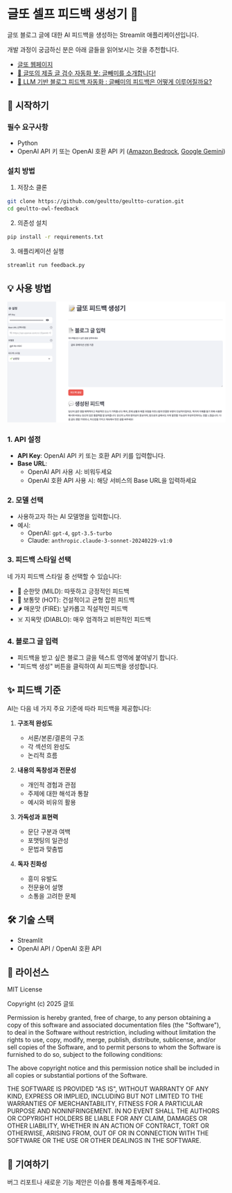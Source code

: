 # 글또 셀프 피드백 생성기 🤖

글또 블로그 글에 대한 AI 피드백을 생성하는 Streamlit 애플리케이션입니다.

개발 과정이 궁금하신 분은 아래 글들을 읽어보시는 것을 추천합니다.
- [글또 웹페이지](https://geultto.github.io/)
- [🦉 글또의 제출 글 검수 자동화 봇: 글빼미를 소개합니다!](https://geultto.github.io/blog/geultto-owl/introduction/)
- [🦉 LLM 기반 블로그 피드백 자동화 : 글빼미의 피드백은 어떻게 이루어질까요?](https://geultto.github.io/blog/geultto-owl/feedback/)

## 🚀 시작하기

### 필수 요구사항
- Python
- OpenAI API 키 또는 OpenAI 호환 API 키 ([Amazon Bedrock](https://github.com/aws-samples/bedrock-access-gateway), [Google Gemini](https://ai.google.dev/gemini-api/docs/openai))

### 설치 방법

1. 저장소 클론
```bash
git clone https://github.com/geultto/geultto-curation.git
cd geultto-owl-feedback
```

2. 의존성 설치
```bash
pip install -r requirements.txt
```

3. 애플리케이션 실행
```bash
streamlit run feedback.py
```

## 💡 사용 방법

![feedback_image](../image/feedback.png)

### 1. API 설정
- **API Key**: OpenAI API 키 또는 호환 API 키를 입력합니다.
- **Base URL**: 
  - OpenAI API 사용 시: 비워두세요
  - OpenAI 호환 API 사용 시: 해당 서비스의 Base URL을 입력하세요

### 2. 모델 선택
- 사용하고자 하는 AI 모델명을 입력합니다.
- 예시:
  - OpenAI: `gpt-4`, `gpt-3.5-turbo`
  - Claude: `anthropic.claude-3-sonnet-20240229-v1:0`

### 3. 피드백 스타일 선택
네 가지 피드백 스타일 중 선택할 수 있습니다:
- 🌱 순한맛 (MILD): 따뜻하고 긍정적인 피드백
- 🧄 보통맛 (HOT): 건설적이고 균형 잡힌 피드백
- 🌶️ 매운맛 (FIRE): 날카롭고 직설적인 피드백
- ☠️ 지옥맛 (DIABLO): 매우 엄격하고 비판적인 피드백

### 4. 블로그 글 입력
- 피드백을 받고 싶은 블로그 글을 텍스트 영역에 붙여넣기 합니다.
- "피드백 생성" 버튼을 클릭하여 AI 피드백을 생성합니다.

## ✨ 피드백 기준

AI는 다음 네 가지 주요 기준에 따라 피드백을 제공합니다:

1. **구조적 완성도**
   - 서론/본론/결론의 구조
   - 각 섹션의 완성도
   - 논리적 흐름

2. **내용의 독창성과 전문성**
   - 개인적 경험과 관점
   - 주제에 대한 해석과 통찰
   - 예시와 비유의 활용

3. **가독성과 표현력**
   - 문단 구분과 여백
   - 포맷팅의 일관성
   - 문법과 맞춤법

4. **독자 친화성**
   - 흥미 유발도
   - 전문용어 설명
   - 소통을 고려한 문체

## 🛠 기술 스택

- Streamlit
- OpenAI API / OpenAI 호환 API

## 📝 라이선스
MIT License

Copyright (c) 2025 글또

Permission is hereby granted, free of charge, to any person obtaining a copy of this software and associated documentation files (the "Software"), to deal in the Software without restriction, including without limitation the rights to use, copy, modify, merge, publish, distribute, sublicense, and/or sell copies of the Software, and to permit persons to whom the Software is furnished to do so, subject to the following conditions:

The above copyright notice and this permission notice shall be included in all copies or substantial portions of the Software.

THE SOFTWARE IS PROVIDED "AS IS", WITHOUT WARRANTY OF ANY KIND, EXPRESS OR IMPLIED, INCLUDING BUT NOT LIMITED TO THE WARRANTIES OF MERCHANTABILITY, FITNESS FOR A PARTICULAR PURPOSE AND NONINFRINGEMENT. IN NO EVENT SHALL THE AUTHORS OR COPYRIGHT HOLDERS BE LIABLE FOR ANY CLAIM, DAMAGES OR OTHER LIABILITY, WHETHER IN AN ACTION OF CONTRACT, TORT OR OTHERWISE, ARISING FROM, OUT OF OR IN CONNECTION WITH THE SOFTWARE OR THE USE OR OTHER DEALINGS IN THE SOFTWARE.

## 👥 기여하기

버그 리포트나 새로운 기능 제안은 이슈를 통해 제출해주세요. 

